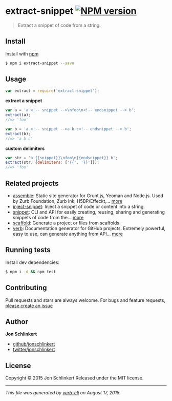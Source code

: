 # extract-snippet [![NPM version](https://badge.fury.io/js/extract-snippet.svg)](http://badge.fury.io/js/extract-snippet)

> Extract a snippet of code from a string.

## Install

Install with [npm](https://www.npmjs.com/)

```sh
$ npm i extract-snippet --save
```

## Usage

```js
var extract = require('extract-snippet');
```

**extract a snippet**

```js
var a = 'a <!-- snippet -->\nfoo\n<!-- endsnippet --> b';
extract(a);
//=> 'foo'

var b = 'a <!-- snippet -->a b c<!-- endsnippet --> b';
extract(b);
//=> 'a b c'
```

**custom delimiters**

```js
var str = 'a {{snippet}}\nfoo\n{{endsnippet}} b';
extract(str, {delimiters: ['{{', '}}']});
//=> 'foo'
```

## Related projects

* [assemble](http://assemble.io): Static site generator for Grunt.js, Yeoman and Node.js. Used by Zurb Foundation, Zurb Ink, H5BP/Effeckt,… [more](http://assemble.io)
* [inject-snippet](https://github.com/jonschlinkert/inject-snippet): Inject a snippet of code or content into a string.
* [snippet](https://github.com/jonschlinkert/snippet): CLI and API for easily creating, reusing, sharing and generating snippets of code from the… [more](https://github.com/jonschlinkert/snippet)
* [scaffold](https://github.com/jonschlinkert/scaffold): Generate a project or files from scaffolds.
* [verb](https://github.com/assemble/verb): Documentation generator for GitHub projects. Extremely powerful, easy to use, can generate anything from API… [more](https://github.com/assemble/verb)

## Running tests

Install dev dependencies:

```sh
$ npm i -d && npm test
```

## Contributing

Pull requests and stars are always welcome. For bugs and feature requests, [please create an issue](https://github.com/jonschlinkert/extract-snippet/issues/new)

## Author

**Jon Schlinkert**

+ [github/jonschlinkert](https://github.com/jonschlinkert)
+ [twitter/jonschlinkert](http://twitter.com/jonschlinkert)

## License

Copyright © 2015 Jon Schlinkert
Released under the MIT license.

***

_This file was generated by [verb-cli](https://github.com/assemble/verb-cli) on August 17, 2015._